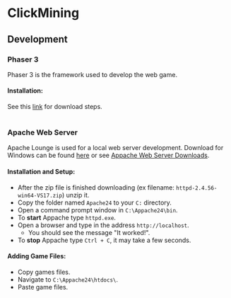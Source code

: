 # ClickMining

## Development

### Phaser 3
Phaser 3 is the framework used to develop the web game. 

#### Installation: 
See this [link](https://phaser.io/download/stable) for download steps. 
<br><br>
### Apache Web Server
Apache Lounge is used for a local web server development. Download for Windows can be found [here](https://www.apachelounge.com/download/) or see [Appache Web Server Downloads](https://httpd.apache.org/).

#### Installation and Setup:
+ After the zip file is finished downloading (ex filename: `httpd-2.4.56-win64-VS17.zip`) unzip it. 
+ Copy the folder named `Apache24` to your `C:` directory.
+ Open a command prompt window in `C:\Appache24\bin`.
+ To **start** Appache type `httpd.exe`.
+ Open a browser and type in the address `http://localhost`.
  + You should see the message "It worked!".
+ To **stop** Appache type `Ctrl + C`, it may take a few seconds.

#### Adding Game Files: 
+ Copy games files.
+ Navigate to `C:\Appache24\htdocs\`.
+ Paste game files.
